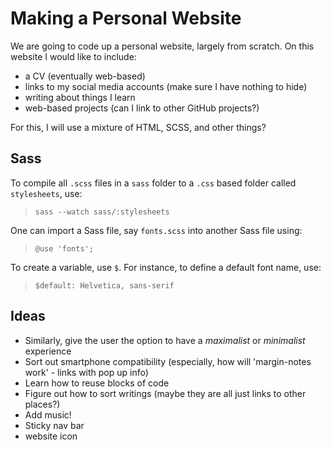 # Making a Personal Website

We are going to code up a personal website, largely from scratch. On this website I would like to include:

- a CV (eventually web-based)
- links to my social media accounts (make sure I have nothing to hide)
- writing about things I learn
- web-based projects (can I link to other GitHub projects?)

For this, I will use a mixture of HTML, SCSS, and other things?

## Sass
To compile all `.scss` files in a `sass` folder to a `.css` based folder called `stylesheets`, use:
> `sass --watch sass/:stylesheets`

One can import a Sass file, say `fonts.scss` into another Sass file using:
> `@use 'fonts';`

To create a variable, use `$`. For instance, to define a default font name, use:
> `$default: Helvetica, sans-serif` 

## Ideas 

- Similarly, give the user the option to have a *maximalist* or *minimalist* experience
- Sort out smartphone compatibility (especially, how will 'margin-notes work' - links with pop up info)
- Learn how to reuse blocks of code
- Figure out how to sort writings (maybe they are all just links to other places?)
- Add music!
- Sticky nav bar 
- website icon 
